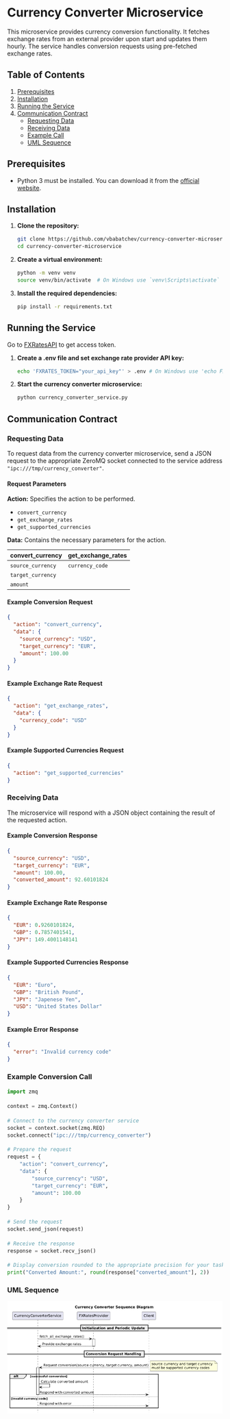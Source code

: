 # Currency Converter Microservice

This microservice provides currency conversion functionality. It fetches exchange rates from an external provider upon start 
and updates them hourly. The service handles conversion requests using pre-fetched exchange rates.

## Table of Contents
1. [Prerequisites](#prerequisites)
2. [Installation](#installation)
3. [Running the Service](#running-the-service)
4. [Communication Contract](#communication-contract)
    - [Requesting Data](#requesting-data)
    - [Receiving Data](#receiving-data)
    - [Example Call](#example-call)
    - [UML Sequence](#uml-sequence)

## Prerequisites

- Python 3 must be installed. You can download it from the [official website](https://www.python.org/downloads/).

## Installation

1. **Clone the repository:**
    ```bash
    git clone https://github.com/vbabatchev/currency-converter-microservice.git
    cd currency-converter-microservice
    ```

2. **Create a virtual environment:**
    ```bash
    python -m venv venv
    source venv/bin/activate  # On Windows use `venv\Scripts\activate`
    ```

3. **Install the required dependencies:**
    ```bash
    pip install -r requirements.txt
    ```

## Running the Service

Go to [FXRatesAPI](https://fxratesapi.com/) to get access token.

1. **Create a .env file and set exchange rate provider API key:**
    ```bash
    echo 'FXRATES_TOKEN="your_api_key"' > .env # On Windows use 'echo FXRATES_TOKEN="your_api_key" > .env'

    ```

2. **Start the currency converter microservice:**
    ```bash
    python currency_converter_service.py
    ```

## Communication Contract

### Requesting Data

To request data from the currency converter microservice, send a JSON request to the appropriate ZeroMQ socket connected to the service address `"ipc:///tmp/currency_converter"`.

#### Request Parameters

**Action:** Specifies the action to be performed.

- `convert_currency`
- `get_exchange_rates` 
- `get_supported_currencies`

**Data:** Contains the necessary parameters for the action.

| convert_currency   | get_exchange_rates |
| ------------------ | ------------------ |
| `source_currency`  | `currency_code`    |
| `target_currency`  |                    |
| `amount`           |                    |


#### Example Conversion Request
```json
{
  "action": "convert_currency",
  "data": {
    "source_currency": "USD",
    "target_currency": "EUR",
    "amount": 100.00
  }
}
```

#### Example Exchange Rate Request
```json
{
  "action": "get_exchange_rates",
  "data": {
    "currency_code": "USD"
  }
}
```

#### Example Supported Currencies Request
```json
{
  "action": "get_supported_currencies"
}
```

### Receiving Data

The microservice will respond with a JSON object containing the result of the requested action.

#### Example Conversion Response
```json
{
  "source_currency": "USD",
  "target_currency": "EUR",
  "amount": 100.00,
  "converted_amount": 92.60101824
}
```

#### Example Exchange Rate Response
```json
{
  "EUR": 0.9260101824, 
  "GBP": 0.7857401541, 
  "JPY": 149.4001148141
}
```

#### Example Supported Currencies Response
```json
{
  "EUR": "Euro", 
  "GBP": "British Pound", 
  "JPY": "Japenese Yen", 
  "USD": "United States Dollar"
}
```

#### Example Error Response
```json
{
  "error": "Invalid currency code"
}
```

### Example Conversion Call
```python
import zmq

context = zmq.Context()

# Connect to the currency converter service
socket = context.socket(zmq.REQ)
socket.connect("ipc:///tmp/currency_converter")

# Prepare the request
request = {
    "action": "convert_currency",
    "data": {
        "source_currency": "USD",
        "target_currency": "EUR",
        "amount": 100.00
    }
}

# Send the request
socket.send_json(request)

# Receive the response
response = socket.recv_json()

# Display conversion rounded to the appropriate precision for your task
print("Converted Amount:", round(response["converted_amount"], 2))
```

### UML Sequence
![Currency Converter Sequence Diagram](uml_sequence.png)
